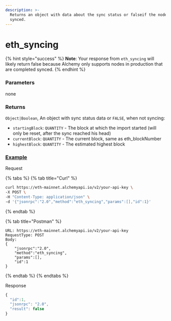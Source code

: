 ```yaml
---
description: >-
  Returns an object with data about the sync status or falseif the node is fully
  synced.
---
```


# eth\_syncing

{% hint style="success" %}
**Note**: Your response from `eth_syncing` will likely return false because Alchemy only supports nodes in production that are completed synced.
{% endhint %}

### **Parameters**

none

### **Returns**

`Object|Boolean`, An object with sync status data or `FALSE`, when not syncing:

* `startingBlock`: `QUANTITY` - The block at which the import started (will only be reset, after the sync reached his head)
* `currentBlock`: `QUANTITY` - The current block, same as eth\_blockNumber
* `highestBlock`: `QUANTITY` - The estimated highest block

### [**Example**](https://composer.alchemyapi.io/?composer\_state=%7B%22network%22%3A0%2C%22methodName%22%3A%22eth\_syncing%22%2C%22paramValues%22%3A%5B%5D%7D)

Request

{% tabs %}
{% tab title="Curl" %}
```bash
curl https://eth-mainnet.alchemyapi.io/v2/your-api-key \
-X POST \
-H "Content-Type: application/json" \
-d '{"jsonrpc":"2.0","method":"eth_syncing","params":[],"id":1}'
```
{% endtab %}

{% tab title="Postman" %}
```http
URL: https://eth-mainnet.alchemyapi.io/v2/your-api-key
RequestType: POST
Body: 
{
    "jsonrpc":"2.0",
    "method":"eth_syncing",
    "params":[],
    "id":1
}
```
{% endtab %}
{% endtabs %}

Response

```javascript
{
  "id":1,
  "jsonrpc": "2.0",
  "result": false
}
```
